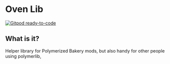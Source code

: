 # Oven Lib  
[![Gitpod ready-to-code](https://shields.io/badge/gitpod-ready--to--code-green?logo=gitpod&style=for-the-badge)](https://gitpod.io/#https://github.com/polymerized-bakery/ovenlib)
## What is it?
Helper library for Polymerized Bakery mods, but also handy for other people using polymerlib, 
